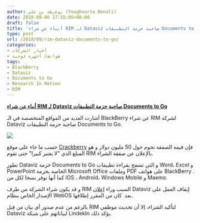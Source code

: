 ```yaml
---
author: يوغرطة بن علي (Youghourta Benali)
date: 2010-09-06 17:55:05+00:00
draft: false
title: 'أنباء عن شراء RIM لـ Dataviz صاحبة حزمة التطبيقات Documents to Go '
type: post
url: /2010/09/rim-dataviz-documents-to-go/
categories:
- أخبار الشركات
- هواتف/ أجهزة لوحية
tags:
- BlackBerry
- Dataviz
- Documents to Go
- Research In Motion
- RIM
---
```


**[أنباء عن شراء RIM لـ Dataviz صاحبة حزمة التطبيقات Documents to Go](http://www.it-scoop.com/2010/09/rim-dataviz-documents-to-go/)**


أشارت العديد من المواقع المتخصصة في الـ BlackBerry عن شراء RIM لشركة Dataviz صاحبة حزمة التطبيقات Documents to Go.

[![](http://www.it-scoop.com/wp-content/uploads/2010/09/DataViz_blackberry.jpg)
](http://www.it-scoop.com/2010/09/rim-dataviz-documents-to-go/)

حسب ما جاء على موقع [Crackberry](http://crackberry.com/dataviz-makers-documents-go-apparently-acquired-and-now-owned-research-motion) فإن قيمة الصفقة تحوم حول 50 مليون دولار و هو المبلغ الذي "لا يعتبر كبيرا" حتى تقوم RIM بالإعلان عن صفقة الشراء.

تطور Dataviz حزمة Documents to Go و التي تسمح بقراءة تطبيقات Word، Excel و PowerPoint الخاصة بحزمة Microsoft Office وملفات PDF على هواتف BlackBerry . كما أنها توفر نسخا لكل من iOS ، Android، Windows Mobile و Maemo.

و قد يكون شراء الشركة من طرف RIM السبب وراء [إعلان](http://www.dataviz.com/products/documentstogo/webos/technicalhurdles.html) Dataviz إيقاف العمل على الإصدار الخاص بنظام WebOS بعد  كان من المقرر إطلاقها.

بالرغم من عدم صدور أي بيان من قِبل RIM لتأكيد الشراء، إلا أن تحديث موظفي Dataviz لبياناتهم على شبكة LindekIn يؤكد ذلك.
